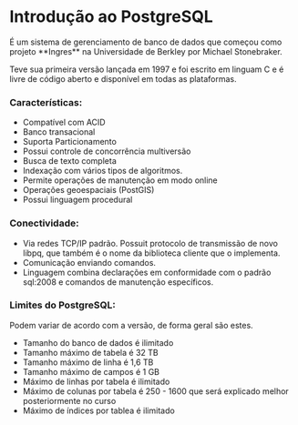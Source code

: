 # Introdução ao PostgreSQL

<p>É um sistema de gerenciamento de banco de dados que começou como projeto **Ingres** na Universidade de Berkley por Michael Stonebraker.</p>
<p>Teve sua primeira versão lançada em 1997 e foi escrito em linguam C e é livre de código aberto e disponível em todas as plataformas.</p>

### Características:
- Compatível com ACID
- Banco transacional
- Suporta Particionamento
- Possui controle de concorrência multiversão
- Busca de texto completa
- Indexação com vários tipos de algoritmos.
- Permite operações de manutenção em modo online
- Operações geoespaciais (PostGIS)
- Possui linguagem procedural

### Conectividade:
- Via redes TCP/IP padrão. Possuit protocolo de transmissão de novo libpq, que também é o nome da biblioteca cliente que o implementa.
- Comunicação enviando comandos.
- Linguagem combina declarações em conformidade com o padrão sql:2008 e comandos de manutenção específicos.

### Limites do PostgreSQL:
Podem variar de acordo com a versão, de forma geral são estes.

- Tamanho do banco de dados é ilimitado
- Tamanho máximo de tabela é 32 TB
- Tamanho máximo de linha é 1,6 TB
- Tamanho máximo de campos é 1 GB
- Máximo de linhas por tabela é ilimitado
- Máximo de colunas por tabela é 250 - 1600 que será explicado melhor posteriormente no curso
- Máximo de índices por tablea é ilimitado 